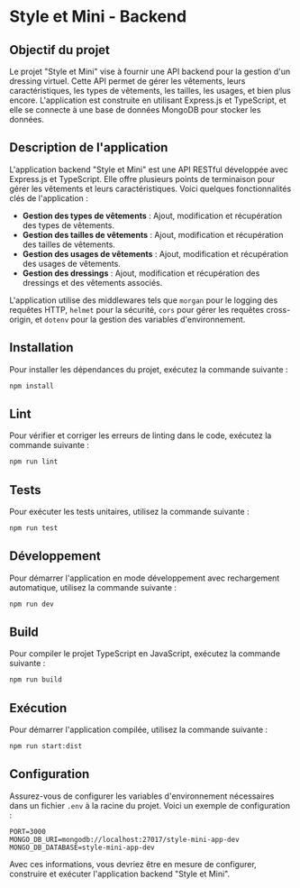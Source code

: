 # Style et Mini - Backend

## Objectif du projet

Le projet "Style et Mini" vise à fournir une API backend pour la gestion d'un dressing virtuel. Cette API permet de gérer les vêtements, leurs caractéristiques, les types de vêtements, les tailles, les usages, et bien plus encore. L'application est construite en utilisant Express.js et TypeScript, et elle se connecte à une base de données MongoDB pour stocker les données.

## Description de l'application

L'application backend "Style et Mini" est une API RESTful développée avec Express.js et TypeScript. Elle offre plusieurs points de terminaison pour gérer les vêtements et leurs caractéristiques. Voici quelques fonctionnalités clés de l'application :

- **Gestion des types de vêtements** : Ajout, modification et récupération des types de vêtements.
- **Gestion des tailles de vêtements** : Ajout, modification et récupération des tailles de vêtements.
- **Gestion des usages de vêtements** : Ajout, modification et récupération des usages de vêtements.
- **Gestion des dressings** : Ajout, modification et récupération des dressings et des vêtements associés.

L'application utilise des middlewares tels que `morgan` pour le logging des requêtes HTTP, `helmet` pour la sécurité, `cors` pour gérer les requêtes cross-origin, et `dotenv` pour la gestion des variables d'environnement.

## Installation

Pour installer les dépendances du projet, exécutez la commande suivante :

```sh
npm install
```

## Lint

Pour vérifier et corriger les erreurs de linting dans le code, exécutez la commande suivante :

```sh
npm run lint
```

## Tests

Pour exécuter les tests unitaires, utilisez la commande suivante :

```sh
npm run test
```

## Développement

Pour démarrer l'application en mode développement avec rechargement automatique, utilisez la commande suivante :

```sh
npm run dev
```

## Build

Pour compiler le projet TypeScript en JavaScript, exécutez la commande suivante :

```sh
npm run build
```

## Exécution

Pour démarrer l'application compilée, utilisez la commande suivante :

```sh
npm run start:dist
```

## Configuration

Assurez-vous de configurer les variables d'environnement nécessaires dans un fichier `.env` à la racine du projet. Voici un exemple de configuration :

```
PORT=3000
MONGO_DB_URI=mongodb://localhost:27017/style-mini-app-dev
MONGO_DB_DATABASE=style-mini-app-dev
```

Avec ces informations, vous devriez être en mesure de configurer, construire et exécuter l'application backend "Style et Mini".

